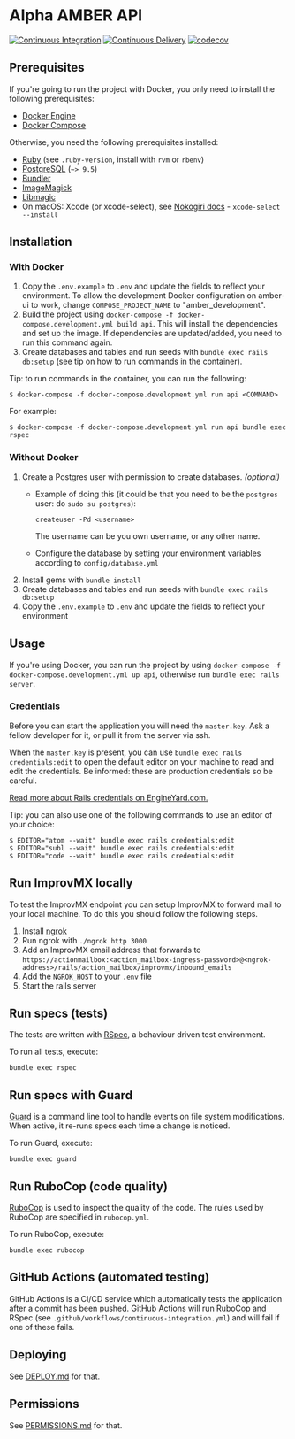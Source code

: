 Alpha AMBER API
================
[![Continuous Integration](https://github.com/csvalpha/amber-api/actions/workflows/continuous-integration.yml/badge.svg)](https://github.com/csvalpha/amber-api/actions/workflows/continuous-integration.yml)
[![Continuous Delivery](https://github.com/csvalpha/amber-api/actions/workflows/continuous-delivery.yml/badge.svg)](https://github.com/csvalpha/amber-api/actions/workflows/continuous-delivery.yml)
[![codecov](https://codecov.io/github/csvalpha/amber-api/graph/badge.svg)](https://codecov.io/github/csvalpha/amber-api)

## Prerequisites
If you're going to run the project with Docker, you only need to install the following prerequisites:
* [Docker Engine](https://docs.docker.com/get-docker/) 
* [Docker Compose](https://docs.docker.com/compose/install/)

Otherwise, you need the following prerequisites installed:
* [Ruby](https://www.ruby-lang.org/en/documentation/installation/) (see `.ruby-version`, install with `rvm` or `rbenv`)
* [PostgreSQL](http://www.postgresql.org/download/) (`~> 9.5`)
* [Bundler](http://bundler.io/)
* [ImageMagick](http://imagemagick.org/script/download.php)
* [Libmagic](https://filemagic.readthedocs.io/en/latest/guide.html)
* On macOS: Xcode (or xcode-select), see [Nokogiri docs](http://www.nokogiri.org/tutorials/installing_nokogiri.html#mac_os_x) - `xcode-select --install`

## Installation
### With Docker
1. Copy the `.env.example` to `.env` and update the fields to reflect your environment. To allow the development Docker configuration on amber-ui to work, change `COMPOSE_PROJECT_NAME` to "amber_development".
2. Build the project using `docker-compose -f docker-compose.development.yml build api`. This will install the dependencies and set up the image. If dependencies are updated/added, you need to run this command again.
3. Create databases and tables and run seeds with `bundle exec rails db:setup` (see tip on how to run commands in the container).

Tip: to run commands in the container, you can run the following:
```
$ docker-compose -f docker-compose.development.yml run api <COMMAND>
```
For example:
```
$ docker-compose -f docker-compose.development.yml run api bundle exec rspec
```

### Without Docker
1. Create a Postgres user with permission to create databases. _(optional)_
  
    - Example of doing this (it could be that you need to be the `postgres` user: do `sudo su postgres`):

        `createuser -Pd <username>`

      The username can be you own username, or any other name.

    - Configure the database by setting your environment variables according to `config/database.yml`
2. Install gems with `bundle install`
3. Create databases and tables and run seeds with `bundle exec rails db:setup`
4. Copy the `.env.example` to `.env` and update the fields to reflect your environment

## Usage
If you're using Docker, you can run the project by using `docker-compose -f docker-compose.development.yml up api`, otherwise run `bundle exec rails server`.
     
### Credentials
Before you can start the application you will need the `master.key`. Ask a fellow developer for it, or pull it from the server via ssh.

When the `master.key` is present, you can use `bundle exec rails credentials:edit` to open the default editor on your machine to read and edit the credentials. Be informed: these are production credentials so be careful.

[Read more about Rails credentials on EngineYard.com.](https://www.engineyard.com/blog/rails-encrypted-credentials-on-rails-5.2)

Tip: you can also use one of the following commands to use an editor of your choice:

```
$ EDITOR="atom --wait" bundle exec rails credentials:edit
$ EDITOR="subl --wait" bundle exec rails credentials:edit
$ EDITOR="code --wait" bundle exec rails credentials:edit
```

## Run ImprovMX locally
To test the ImprovMX endpoint you can setup ImprovMX to forward mail to your local machine. To do this you should follow the following steps.

1. Install [ngrok](https://ngrok.com/download)
2. Run ngrok with `./ngrok http 3000`
3. Add an ImprovMX email address that forwards to `https://actionmailbox:<action_mailbox-ingress-password>@<ngrok-address>/rails/action_mailbox/improvmx/inbound_emails`
4. Add the `NGROK_HOST` to your `.env` file
5. Start the rails server


## Run specs (tests)
The tests are written with [RSpec](http://rspec.info/), a behaviour driven test environment.

To run all tests, execute:

    bundle exec rspec

## Run specs with Guard
[Guard](https://github.com/guard/guard) is a command line tool to handle events on file system modifications. When active, it re-runs specs each time a change is noticed.

To run Guard, execute:

    bundle exec guard

## Run RuboCop (code quality)
[RuboCop](https://github.com/bbatsov/rubocop) is used to inspect the quality of the code. The rules used by RuboCop are specified in `rubocop.yml`.

To run RuboCop, execute:

    bundle exec rubocop

## GitHub Actions (automated testing)
GitHub Actions is a CI/CD service which automatically tests the application after a commit has been pushed. GitHub Actions will run RuboCop and RSpec (see `.github/workflows/continuous-integration.yml`) and will fail if one of these fails.

## Deploying
See [DEPLOY.md](https://github.com/csvalpha/amber-api/blob/master/DEPLOY.md) for that.

## Permissions
See [PERMISSIONS.md](https://github.com/csvalpha/amber-api/blob/master/PERMISSIONS.md) for that.
